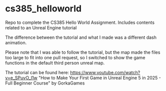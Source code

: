 # cs385_helloworld
Repo to complete the CS385 Hello World Assignment. Includes contents related to an Unreal Engine tutorial

The difference between the tutorial and what I made was a different dash animation.

Please note that I was able to follow the tutorial, but the map made the files too large to fit into one pull request, so I switched to show the game functions in the default third person unreal map.

The tutorial can be found here: https://www.youtube.com/watch?v=e_SPuvO_l1w "How to Make Your First Game in Unreal Engine 5 in 2025 - Full Beginner Course" by GorkaGames

